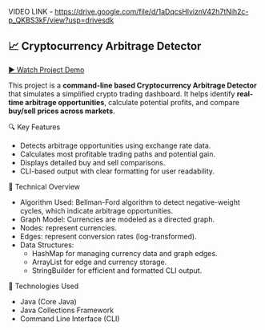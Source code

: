 VIDEO LINK - https://drive.google.com/file/d/1aDqcsHlviznV42h7tNih2c-p_QKBS3kF/view?usp=drivesdk


## 📈 Cryptocurrency Arbitrage Detector
[▶️ Watch Project Demo](https://drive.google.com/file/d/1aDqcsHlviznV42h7tNih2c-p_QKBS3kF/view?usp=drivesdk)

This project is a **command-line based Cryptocurrency Arbitrage Detector** that simulates a simplified crypto trading dashboard. It helps identify **real-time arbitrage opportunities**, calculate potential profits, and compare **buy/sell prices across markets**.


 🔍 Key Features
- Detects arbitrage opportunities using exchange rate data.
- Calculates most profitable trading paths and potential gain.
- Displays detailed buy and sell comparisons.
- CLI-based output with clear formatting for user readability.


 🔧 Technical Overview
- Algorithm Used: Bellman-Ford algorithm to detect negative-weight cycles, which indicate arbitrage opportunities.
- Graph Model: Currencies are modeled as a directed graph.
-  Nodes: represent currencies.
- Edges: represent conversion rates (log-transformed).
- Data Structures:
  - HashMap for managing currency data and graph edges.
  - ArrayList for edge and currency storage.
  - StringBuilder for efficient and formatted CLI output.


 📁 Technologies Used
- Java (Core Java)
- Java Collections Framework
- Command Line Interface (CLI)
